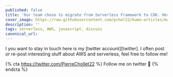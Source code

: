 ```yaml
---
published: false
title: 'Our team chose to migrate from Serverless Framework to CDK. Here is Why'
cover_image: https://raw.githubusercontent.com/pchol22/kumo-articles/master/blog-posts/migration-cdk/why-migrate/assets/cover.png
description: ''
tags: serverless, AWS, javascript, discuss
canonical_url:
---
```


I you want to stay in touch here is my [twitter account][twitter]. I often post or re-post interesting stuff about AWS and serverless, feel free to follow me!

{% cta https://twitter.com/PierreChollet22 %} Follow me on twitter 🚀 {% endcta %}
